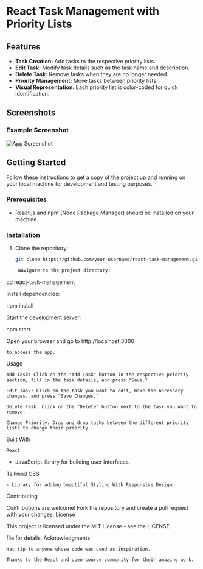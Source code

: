 # React Task Management with Priority Lists

## Features

- **Task Creation:** Add tasks to the respective priority lists.
- **Edit Task:** Modify task details such as the task name and description.
- **Delete Task:** Remove tasks when they are no longer needed.
- **Priority Management:** Move tasks between priority lists.
- **Visual Representation:** Each priority list is color-coded for quick identification.

## Screenshots

### Example Screenshot
![App Screenshot](./9d85ed79-5069-4ac4-843b-8f615c51b60b.png)

## Getting Started

Follow these instructions to get a copy of the project up and running on your local machine for development and testing purposes.

### Prerequisites

- React.js and npm (Node Package Manager) should be installed on your machine.

### Installation

1. Clone the repository:

   ```bash
   git clone https://github.com/your-username/react-task-management.git

    Navigate to the project directory:

cd react-task-management

Install dependencies:

npm install

Start the development server:

npm start

Open your browser and go to http://localhost:3000

    to access the app.

Usage

    Add Task: Click on the "Add Task" button in the respective priority section, fill in the task details, and press "Save."

    Edit Task: Click on the task you want to edit, make the necessary changes, and press "Save Changes."

    Delete Task: Click on the "Delete" button next to the task you want to remove.

    Change Priority: Drag and drop tasks between the different priority lists to change their priority.

Built With

    React

- JavaScript library for building user interfaces.

Tailwind CSS

    - Library for adding beautiful Styling With Responsive Design.

Contributing

Contributions are welcome! Fork the repository and create a pull request with your changes.
License

This project is licensed under the MIT License - see the LICENSE

file for details.
Acknowledgments

    Hat tip to anyone whose code was used as inspiration.

    Thanks to the React and open-source community for their amazing work.
